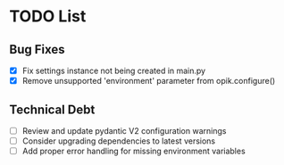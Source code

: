 # TODO List

## Bug Fixes
- [x] Fix settings instance not being created in main.py
- [x] Remove unsupported 'environment' parameter from opik.configure()

## Technical Debt
- [ ] Review and update pydantic V2 configuration warnings
- [ ] Consider upgrading dependencies to latest versions
- [ ] Add proper error handling for missing environment variables 